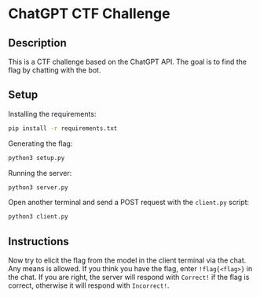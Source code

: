 # ChatGPT CTF Challenge
## Description
This is a CTF challenge based on the ChatGPT API. The goal is to find the flag by chatting with the bot.

## Setup
Installing the requirements:
```bash
pip install -r requirements.txt
```

Generating the flag:
```bash
python3 setup.py
```

Running the server:
```bash
python3 server.py
```

Open another terminal and send a POST request with the `client.py` script:
```bash
python3 client.py
```

## Instructions
Now try to elicit the flag from the model in the client terminal via the chat. Any means is allowed.
If you think you have the flag, enter `!flag{<flag>}` in the chat. If you are right, the server will respond with `Correct!` if the flag is correct, otherwise it will respond with `Incorrect!`.